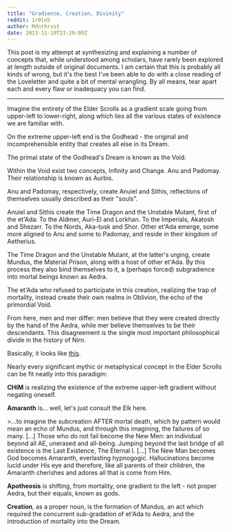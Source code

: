 ```yaml
---
title: "Gradience, Creation, Divinity"
reddit: 1r0ln5
author: Mdnthrvst
date: 2013-11-19T23:29:09Z
---
```


This post is my attempt at synthesizing and explaining a number of concepts that, while understood among scholars, have rarely been explored at length outside of original documents. I am certain that this is probably all kinds of wrong, but it's the best I've been able to do with a close reading of the Loveletter and quite a bit of mental wrangling. By all means, tear apart each and every flaw or inadequacy you can find.

---

Imagine the entirety of the Elder Scrolls as a gradient scale going from upper-left to lower-right, along which lies all the various states of existence we are familiar with.

On the extreme upper-left end is the Godhead - the original and incomprehensible entity that creates all else in its Dream.

The primal state of the Godhead's Dream is known as the Void. 

Within the Void exist two concepts, Infinity and Change. Anu and Padomay. Their relationship is known as Aurbis.

Anu and Padomay, respectively, create Anuiel and Sithis, reflections of themselves usually described as their "souls".

Anuiel and Sithis create the Time Dragon and the Unstable Mutant, first of the et'Ada: To the Aldmer, Auri-El and Lorkhan. To the Imperials, Akatosh and Shezarr. To the Nords, Aka-tusk and Shor. Other et'Ada emerge, some more aligned to Anu and some to Padomay, and reside in their kingdom of Aetherius.

The Time Dragon and the Unstable Mutant, at the latter's urging, create Mundus, the Material Prison, along with a host of other et'Ada. By this process they also bind themselves to it, a (perhaps forced) subgradience into mortal beings known as Aedra.

The et'Ada who refused to participate in this creation, realizing the trap of mortality, instead create their own realms in Oblivion, the echo of the primordial Void.

From here, men and mer differ: men believe that they were created directly by the hand of the Aedra, while mer believe themselves to be their descendants. This disagreement is the single most important philosophical divide in the history of Nirn.

Basically, it looks like [this](http://i.imgur.com/g4YY50A.png).

Nearly every significant mythic or metaphysical concept in the Elder Scrolls can be fit neatly into this paradigm:

**CHIM** is realizing the existence of the extreme upper-left gradient without negating oneself.

**Amaranth** is... well, let's just consult the Elk here.

&gt;...to imagine the subcreation AFTER mortal death, which by pattern would mean an echo of Mundus, and through this imagining, the failures of so many. [...] Those who do not fail become the New Men: an individual beyond all AE, unerased and all-being. Jumping beyond the last bridge of all existence is the Last Existence, The Eternal I. [...] The New Man becomes God becomes Amaranth, everlasting hypnogogic. Hallucinations become lucid under His eye and therefore, like all parents of their children, the Amaranth cherishes and adores all that is come from Him.

**Apotheosis** is shifting, from mortality, one gradient to the left - not proper Aedra, but their equals, known as gods.

**Creation**, as a proper noun, is the formation of Mundus, an act which required the concurrent sub-gradation of et'Ada to Aedra, and the introduction of mortality into the Dream.


